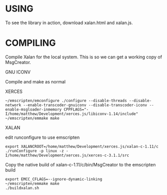USING
=====

To see the library in action, download xalan.html and xalan.js.

COMPILING
=========

Compile Xalan for the local system. This is so we can get a working copy of MsgCreator.

GNU ICONV

Compile and make as normal

XERCES

	~/emscripten/emconfigure ./configure --disable-threads --disable-network --enable-transcoder-gnuiconv --disable-transcoder-iconv --enable-msgloader-inmemory CPPFLAGS="-I/home/matthew/Development/xerces.js/libiconv-1.14/include"
	~/emscripten/emmake make

XALAN

edit runconfigure to use emscripten

	export XALANCROOT=/home/matthew/Development/xerces.js/xalan-c-1.11/c	
	./runConfigure -p linux -z -I/home/matthew/Development/xerces.js/xerces-c-3.1.1/src
	
Copy the native build of xalan-c-1.11/c/bin/MsgCreator to the emscripten build

	export EMCC_CFLAGS=--ignore-dynamic-linking
	~/emscripten/emmake make
	./buildxalan.sh
